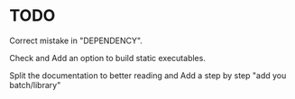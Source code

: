 # TODO 
Correct mistake in "DEPENDENCY".

Check and Add an option to build static executables.

Split the documentation to better reading and Add a step by step "add you batch/library"
